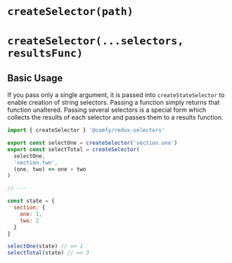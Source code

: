 # `createSelector(path)`
# `createSelector(...selectors, resultsFunc)`


## Basic Usage

If you pass only a single argument, it is passed into `createStateSelector` to enable creation of string selectors. Passing a function simply returns that function unaltered. Passing several selectors is a special form which collects the results of each selector and passes them to a results function.

```js
import { createSelector } '@comfy/redux-selectors'

export const selectOne = createSelector('section.one')
export const selectTotal = createSelector(
  selectOne,
  'section.two',
  (one, two) => one + two
)

// ---

const state = {
  section: {
    one: 1,
    two: 2
  }
}

selectOne(state) // => 1
selectTotal(state) // => 3
```
